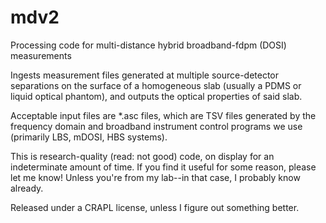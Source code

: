 # mdv2
Processing code for multi-distance hybrid broadband-fdpm (DOSI) measurements

Ingests measurement files generated at multiple source-detector separations on the surface of a homogeneous slab (usually a PDMS or liquid optical phantom), and outputs the optical properties of said slab.

Acceptable input files are *.asc files, which are TSV files generated by the frequency domain and broadband instrument control programs we use (primarily LBS, mDOSI, HBS systems).

This is research-quality (read: not good) code, on display for an indeterminate amount of time. If you find it useful for some reason, please let me know! Unless you're from my lab--in that case, I probably know already.

Released under a CRAPL license, unless I figure out something better.
